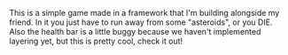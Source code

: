 This is a simple game made in a framework that I'm building alongside my friend. In it you just have to run away from some "asteroids", or you DIE. Also the health bar is a little buggy because we haven't implemented layering yet, but this is pretty cool, check it out!

